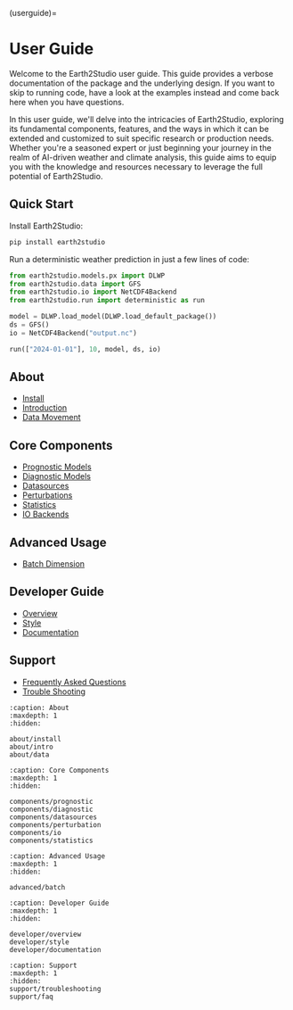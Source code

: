 (userguide)=

# User Guide

Welcome to the Earth2Studio user guide.
This guide provides a verbose documentation of the package and the underlying
design.
If you want to skip to running code, have a look at the examples instead
and come back here when you have questions.

In this user guide, we'll delve into the intricacies of Earth2Studio,
exploring its fundamental components, features, and the ways in which
it can be extended and customized to suit specific research or production needs.
Whether you're a seasoned expert or just beginning your journey in the realm of
AI-driven weather and climate analysis, this guide aims to equip you with the knowledge
and resources necessary to leverage the full potential of Earth2Studio.

## Quick Start

Install Earth2Studio:

```bash
pip install earth2studio
```

Run a deterministic weather prediction in just a few lines of code:

```python
from earth2studio.models.px import DLWP
from earth2studio.data import GFS
from earth2studio.io import NetCDF4Backend
from earth2studio.run import deterministic as run

model = DLWP.load_model(DLWP.load_default_package())
ds = GFS()
io = NetCDF4Backend("output.nc")

run(["2024-01-01"], 10, model, ds, io)
```

## About

- [Install](about/install)
- [Introduction](about/intro)
- [Data Movement](about/data)

## Core Components

- [Prognostic Models](components/prognostic)
- [Diagnostic Models](components/diagnostic)
- [Datasources](components/datasources)
- [Perturbations](components/perturbation)
- [Statistics](components/statistics)
- [IO Backends](components/io)

## Advanced Usage

- [Batch Dimension](advanced/batch)

## Developer Guide

- [Overview](developer/overview)
- [Style](developer/style)
- [Documentation](developer/documentation)

## Support

- [Frequently Asked Questions](support/faq)
- [Trouble Shooting](support/troubleshooting)

```{toctree}
:caption: About
:maxdepth: 1
:hidden:

about/install
about/intro
about/data

```

```{toctree}
:caption: Core Components
:maxdepth: 1
:hidden:

components/prognostic
components/diagnostic
components/datasources
components/perturbation
components/io
components/statistics
```

```{toctree}
:caption: Advanced Usage
:maxdepth: 1
:hidden:

advanced/batch

```

```{toctree}
:caption: Developer Guide
:maxdepth: 1
:hidden:

developer/overview
developer/style
developer/documentation
```

```{toctree}
:caption: Support
:maxdepth: 1
:hidden:
support/troubleshooting
support/faq
```
